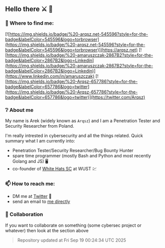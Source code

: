 ## Hello there :crossed_swords: 👋

### :iphone: Where to find me:

[![https://img.shields.io/badge/%20-arqsz.net-545596?style=for-the-badge&labelColor=545596&logo=torbrowser](https://img.shields.io/badge/%20-arqsz.net-545596?style=for-the-badge&labelColor=545596&logo=torbrowser)](https://arqsz.net)
[![https://img.shields.io/badge/%20-amaruszczak-2867B2?style=for-the-badge&labelColor=2867B2&logo=Linkedin](https://img.shields.io/badge/%20-amaruszczak-2867B2?style=for-the-badge&labelColor=2867B2&logo=Linkedin)](https://www.linkedin.com/in/amaruszczak)
[![https://img.shields.io/badge/%20-Arqsz-657786?style=for-the-badge&labelColor=657786&logo=twitter](https://img.shields.io/badge/%20-Arqsz-657786?style=for-the-badge&labelColor=657786&logo=twitter)](https://twitter.com/Arqsz)

### :grey_question: About me

My name is Arek (widely known as `Arqsz`) and I am a Penetration Tester and Security Researcher from Poland.

I'm really intrested in cybersecurity and all the things related. Quick summary what I am currently into:
- Penetration Tester/Security Researcher/Bug Bounty Hunter
- spare time programmer (mostly Bash and Python and most recently Golang and JS) :desktop_computer:
- co-founder of [White Hats SC](https://whitehats.pwr.edu.pl/) at WUST :chart:

### 📫 How to reach me:
- DM me at [Twitter](https://twitter.com/arqsz) :postbox:
- send an email to [me directly](mailto:contact@arqsz.net)

### 👯 Collaboration 

If you want to collaborate on something (some cybersec project or whatever) then look at the section above 


> Repository updated at Fri Sep 19 00:24:34 UTC 2025 
